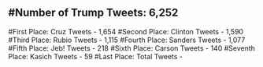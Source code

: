 #Number of Trump Tweets: 6,252
---
#First Place: Cruz Tweets - 1,654
#Second Place: Clinton Tweets - 1,590
#Third Place: Rubio Tweets - 1,115
#Fourth Place: Sanders Tweets - 1,077
#Fifth Place: Jeb! Tweets - 218
#Sixth Place: Carson Tweets - 140
#Seventh Place: Kasich Tweets - 59
#Last Place: Total Tweets -  

